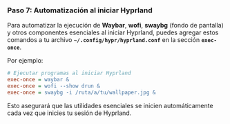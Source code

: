 ### Paso 7: Automatización al iniciar Hyprland

Para automatizar la ejecución de **Waybar**, **wofi**, **swaybg** (fondo de pantalla) y otros componentes esenciales al iniciar Hyprland, puedes agregar estos comandos a tu archivo **`~/.config/hypr/hyprland.conf`** en la sección **`exec-once`**.

Por ejemplo:

```ini
# Ejecutar programas al iniciar Hyprland
exec-once = waybar &
exec-once = wofi --show drun &
exec-once = swaybg -i /ruta/a/tu/wallpaper.jpg &
```

Esto asegurará que las utilidades esenciales se inicien automáticamente cada vez que inicies tu sesión de Hyprland.

